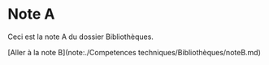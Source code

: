 # Note A

Ceci est la note A du dossier Bibliothèques.

[Aller à la note B](note:./Competences techniques/Bibliothèques/noteB.md)

